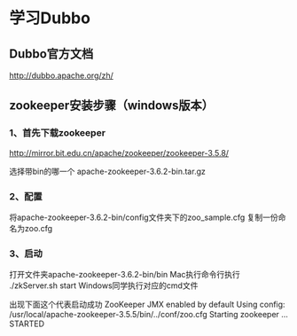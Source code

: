 # 学习Dubbo
## Dubbo官方文档
http://dubbo.apache.org/zh/


## zookeeper安装步骤（windows版本）
### 1、首先下载zookeeper
http://mirror.bit.edu.cn/apache/zookeeper/zookeeper-3.5.8/


选择带bin的哪一个
 apache-zookeeper-3.6.2-bin.tar.gz
 
 
 ### 2、配置
 将apache-zookeeper-3.6.2-bin/config文件夹下的zoo_sample.cfg 复制一份命名为zoo.cfg
 
 
 ### 3、启动
 打开文件夹apache-zookeeper-3.6.2-bin/bin
Mac执行命令行执行 ./zkServer.sh start
Windows同学执行对应的cmd文件

出现下面这个代表启动成功
ZooKeeper JMX enabled by default
Using config: /usr/local/apache-zookeeper-3.5.5/bin/../conf/zoo.cfg
Starting zookeeper ... STARTED
